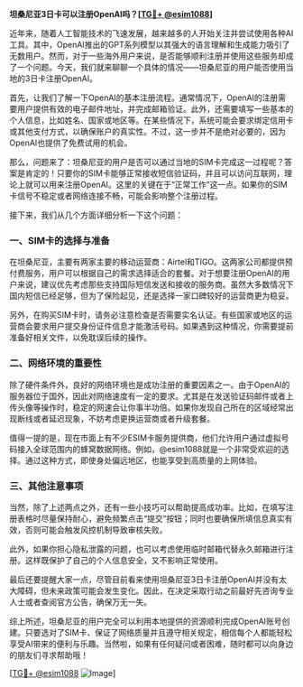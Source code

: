 **坦桑尼亚3日卡可以注册OpenAI吗？[[TG💪+ @esim1088](https://t.me/s/esim1088)]**

近年来，随着人工智能技术的飞速发展，越来越多的人开始关注并尝试使用各种AI工具。其中，OpenAI推出的GPT系列模型以其强大的语言理解和生成能力吸引了无数用户。然而，对于一些海外用户来说，是否能够顺利注册并使用这些服务却成了一个问题。今天，我们就来聊聊一个具体的情况——坦桑尼亚的用户能否使用当地的3日卡注册OpenAI。

首先，让我们了解一下OpenAI的基本注册流程。通常情况下，OpenAI的注册需要用户提供有效的电子邮件地址，并完成邮箱验证。此外，还需要填写一些基本的个人信息，比如姓名、国家或地区等。在某些情况下，系统可能会要求绑定信用卡或其他支付方式，以确保账户的真实性。不过，这一步并不是绝对必要的，因为OpenAI也提供了免费试用的机会。

那么，问题来了：坦桑尼亚的用户是否可以通过当地的SIM卡完成这一过程呢？答案是肯定的！只要你的SIM卡能够正常接收短信验证码，并且可以访问互联网，理论上就可以用来注册OpenAI。这里的关键在于“正常工作”这一点。如果你的SIM卡信号不稳定或者网络连接不畅，可能会影响整个注册过程。

接下来，我们从几个方面详细分析一下这个问题：

### **一、SIM卡的选择与准备**

在坦桑尼亚，主要有两家主要的移动运营商：Airtel和TIGO。这两家公司都提供预付费服务，用户可以根据自己的需求选择适合的套餐。对于想要注册OpenAI的用户来说，建议优先考虑那些支持国际短信发送和接收的服务商。虽然大多数情况下国内短信已经足够，但为了保险起见，还是选择一家口碑较好的运营商更为稳妥。

另外，在购买SIM卡时，请务必注意检查是否需要实名认证。有些国家或地区的运营商会要求用户提交身份证件信息才能激活号码。如果遇到这种情况，你需要提前准备好相关文件，以免耽误后续的操作。

### **二、网络环境的重要性**

除了硬件条件外，良好的网络环境也是成功注册的重要因素之一。由于OpenAI的服务器位于国外，因此对网络速度有一定的要求。尤其是在发送验证码邮件或者上传头像等操作时，稳定的网速会让你事半功倍。如果你发现自己所在的区域经常出现断线或者延迟现象，不妨考虑更换运营商或者升级套餐。

值得一提的是，现在市面上有不少ESIM卡服务提供商，他们允许用户通过虚拟号码接入全球范围内的蜂窝数据网络。例如，@esim1088就是一个非常受欢迎的选择。通过这种方式，即使身处偏远地区，也能享受到高质量的上网体验。

### **三、其他注意事项**

当然，除了上述两点之外，还有一些小技巧可以帮助提高成功率。比如，在填写注册表格时尽量保持耐心，避免频繁点击“提交”按钮；同时也要确保所填信息真实有效，否则可能会触发风控机制导致审核失败。

此外，如果你担心隐私泄露的问题，也可以考虑使用临时邮箱代替永久邮箱进行注册。这样既保护了自己的个人信息安全，又不影响正常使用。

最后还要提醒大家一点，尽管目前看来使用坦桑尼亚3日卡注册OpenAI并没有太大障碍，但未来政策可能会发生变化。因此，在决定采取行动之前最好先咨询专业人士或者查阅官方公告，确保万无一失。

综上所述，坦桑尼亚的用户完全可以利用本地提供的资源顺利完成OpenAI账号创建。只要选对了SIM卡、保证了网络质量并且遵守相关规定，相信每个人都能轻松享受AI带来的便利与乐趣。当然啦，如果有任何疑问或者困难，随时都可以向身边的朋友们寻求帮助哦！

[[TG💪+ @esim1088](https://t.me/s/esim1088) ![Image](https://i.postimg.cc/4NQfJmqS/Snipaste-2025-05-13-00-14-12.png)]